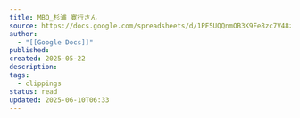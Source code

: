 ```yaml
---
title: MBO_杉浦 寛行さん
source: https://docs.google.com/spreadsheets/d/1PF5UQQnmOB3K9Fe8zc7V48z4neS8yOE_K-yQil_FKPo/edit?gid=466699054#gid=466699054
author:
  - "[[Google Docs]]"
published: 
created: 2025-05-22
description: 
tags:
  - clippings
status: read
updated: 2025-06-10T06:33
---
```

